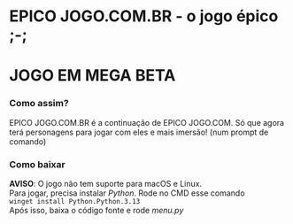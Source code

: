 # EPICO JOGO.COM.BR - o jogo épico ;-;
# JOGO EM MEGA BETA
### Como assim?
EPICO JOGO.COM.BR é a continuação de EPICO JOGO.COM. Só que agora terá personagens para jogar com eles e mais imersão! (num prompt de comando)
### Como baixar
**AVISO**: O jogo não tem suporte para macOS e Linux.
<br/>Para jogar, precisa instalar *Python*. Rode no CMD esse comando
<br/>`winget install Python.Python.3.13`
<br/>Após isso, baixa o código fonte e rode *menu.py*
